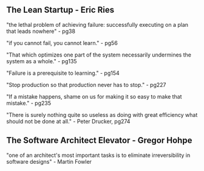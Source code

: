 ## The Lean Startup - Eric Ries

 

"the lethal problem of achieving failure: successfully executing on a plan that leads nowhere" - pg38

 

"if you cannot fail, you cannot learn." - pg56

 

"That which optimizes one part of the system necessarily undermines the system as a whole." - pg135

 

"Failure is a prerequisite to learning." - pg154

 

"Stop production so that production never has to stop." - pg227

 

"If a mistake happens, shame on us for making it so easy to make that mistake." - pg235

 

"There is surely nothing quite so useless as doing with great efficiency what should not be done at all." - Peter Drucker, pg274

 

## The Software Architect Elevator - Gregor Hohpe

 

"one of an architect's most important tasks is to eliminate irreversibility in software designs" - Martin Fowler
